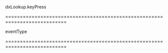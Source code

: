 <!--id-->dxLookup.keyPress<!--/id-->
===========================================================================
<!--hidden--><!--/hidden-->
<!--type-->eventType<!--/type-->
===========================================================================

